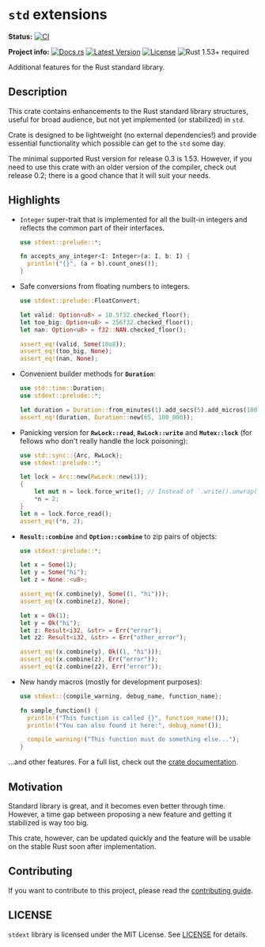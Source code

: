 # `std` extensions

**Status:**
[![CI](https://github.com/popzxc/stdext-rs/workflows/CI/badge.svg)](https://github.com/popzxc/stdext-rs/actions)

**Project info:**
[![Docs.rs](https://docs.rs/stdext/badge.svg)](https://docs.rs/stdext)
[![Latest Version](https://img.shields.io/crates/v/stdext.svg)](https://crates.io/crates/stdext)
[![License](https://img.shields.io/github/license/popzxc/stdext-rs.svg)](https://github.com/popzxc/stdext-rs)
![Rust 1.53+ required](https://img.shields.io/badge/rust-1.53+-blue.svg?label=Rust)

Additional features for the Rust standard library.

## Description

This crate contains enhancements to the Rust standard library structures, useful for
broad audience, but not yet implemented (or stabilized) in `std`.

Crate is designed to be lightweight (no external dependencies!) and provide essential
functionality which possible can get to the `std` some day.

The minimal supported Rust version for release 0.3 is 1.53. However, if you need to use
this crate with an older version of the compiler, check out release 0.2; there is a good
chance that it will suit your needs.

## Highlights

- `Integer` super-trait that is implemented for all the built-in integers
  and reflects the common part of their interfaces.
  
  ```rust
  use stdext::prelude::*;
  
  fn accepts_any_integer<I: Integer>(a: I, b: I) {
    println!("{}", (a + b).count_ones());
  }
  ```
  
- Safe conversions from floating numbers to integers.

  ```rust
  use stdext::prelude::FloatConvert;
  
  let valid: Option<u8> = 10.5f32.checked_floor();
  let too_big: Option<u8> = 256f32.checked_floor();
  let nan: Option<u8> = f32::NAN.checked_floor();
  
  assert_eq!(valid, Some(10u8));
  assert_eq!(too_big, None);
  assert_eq!(nan, None);
  ```

- Convenient builder methods for **`Duration`**:
  
  ```rust
  use std::time::Duration;
  use stdext::prelude::*;

  let duration = Duration::from_minutes(1).add_secs(5).add_micros(100);
  assert_eq!(duration, Duration::new(65, 100_000));
  ```

- Panicking version for **`RwLock::read`**, **`RwLock::write`** and **`Mutex::lock`** (for
  fellows who don't really handle the lock poisoning):

  ```rust
  use std::sync::{Arc, RwLock};
  use stdext::prelude::*;
  
  let lock = Arc::new(RwLock::new(1));
  {
      let mut n = lock.force_write(); // Instead of `.write().unwrap()`.
      *n = 2;
  }
  let n = lock.force_read();
  assert_eq!(*n, 2);
  ```
  
- **`Result::combine`** and **`Option::combine`** to zip pairs of objects:
  
  ```rust
  use stdext::prelude::*;
  
  let x = Some(1);
  let y = Some("hi");
  let z = None::<u8>;
  
  assert_eq!(x.combine(y), Some((1, "hi")));
  assert_eq!(x.combine(z), None);

  let x = Ok(1);
  let y = Ok("hi");
  let z: Result<i32, &str> = Err("error");
  let z2: Result<i32, &str> = Err("other_error");

  assert_eq!(x.combine(y), Ok((1, "hi")));
  assert_eq!(x.combine(z), Err("error"));
  assert_eq!(z.combine(z2), Err("error"));
  ```

- New handy macros (mostly for development purposes):
  
  ```rust
  use stdext::{compile_warning, debug_name, function_name};

  fn sample_function() {
    println!("This function is called {}", function_name!());
    println!("You can also found it here:", debug_name!());

    compile_warning!("This function must do something else...");
  }
  ```

...and other features. For a full list, check out the [crate documentation](https://docs.rs/stdext/).

## Motivation

Standard library is great, and it becomes even better through time. However, a time gap between proposing
a new feature and getting it stabilized is way too big.

This crate, however, can be updated quickly and the feature will be usable on the stable Rust soon after
implementation.

## Contributing

If you want to contribute to this project, please read the [contributing guide](CONTRIBUTING.md).

## LICENSE

`stdext` library is licensed under the MIT License. See [LICENSE](LICENSE) for details.
